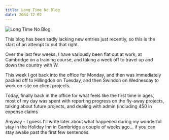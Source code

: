 ```yaml
---
title: Long Time No Blog
date: 2004-12-02
---
```


![Long Time No Blog](https://source.unsplash.com/vP3pnOoCiYE/1600x900)

This blog has been sadly lacking new entries just recently, so this is the start of an attempt to put that right.

Over the last few weeks, I have variously been flat out at work, at Cambridge on a training course, and taking a week off to travel up and down the country with W.

This week I got back into the office for Monday, and then was immediately packed off to Hillingdon on Tuesday, and then Swindon on Wednesday to work on-site on client projects.

Today, finally back in the office for what feels like the first time in ages, most of my day was spent with reporting progress on the fly-away projects, talking about future projects, and dealing with admin (including 450 in expense claims 

Anyway - I guess I'll write later about what happened during my wonderful stay in the Holiday Inn in Cambridge a couple of weeks ago... if you can stay awake past the first few sentences.